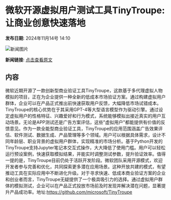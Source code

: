 # 微软开源虚拟用户测试工具TinyTroupe:让商业创意快速落地

**发布日期**: 2024年11月14号 14:10

![新闻图片](https://pic.chinaz.com/picmap/thumb/202405161743142627_5.jpg)

**新闻链接**: [点击查看原文](https://www.aibase.com/zh/news/13235)

## 内容

微软近期开源了一款创新型商业验证工具TinyTroupe，这款基于多代理虚拟人物模拟的项目，正在为企业提供一种全新的低成本市场验证方案。通过构建虚拟用户群体，企业可以在产品正式推出前快速获取用户反馈，大幅降低市场试错成本。TinyTroupe的核心优势在于其采用GPT-4等大型语言模型作为驱动引擎。通过设定虚拟用户的性格特征、兴趣爱好和行为模式，系统能够模拟出接近真实的用户互动场景。无论是APP测试还是广告方案评估，这些"虚拟用户"都能提供有价值的反馈意见。作为一款全能型商业验证工具，TinyTroupe的应用范围涵盖广告效果评估、软件测试、数据生成、产品管理等多个领域。用户可以根据具体需求，设计不同年龄层、职业背景的虚拟用户群体，实现精准的市场分析。基于Python开发的TinyTroupe支持Jupyter笔记本交互式操作，大大降低了使用门槛。用户可以轻松运行预设案例，快速获取模拟结果，并能实时调整测试参数，提升验证效率。值得一提的是，TinyTroupe目前仍处于活跃开发阶段。微软团队采用开源模式，欢迎开发者参与完善和优化，共同探索更多潜在应用场景。这种开放共建的模式，有望推动工具在实际应用中不断进化升级。对于寻求快速、低成本商业验证方案的企业和创业者而言，TinyTroupe无疑提供了一个极具吸引力的选择。通过虚拟用户群体的模拟测试，企业可以在产品正式投放市场前及时发现并解决潜在问题，显著提升产品成功率。地址:https://github.com/microsoft/TinyTroupe
